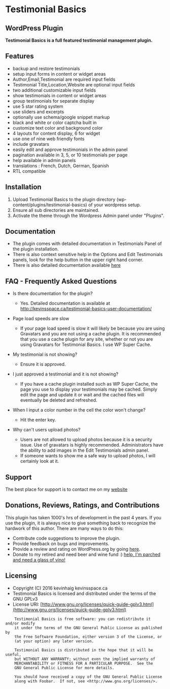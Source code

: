 # Testimonial Basics
## WordPress Plugin

**Testimonial Basics is a full featured testimonial management plugin.**

## Features

* backup and restore testimonials
* setup input forms in content or widget areas
* Author,Email,Testimonial are required input fields
* Testimonial Title,Location,Website are optional input fields
* two additional customizable input fields
* show testimonials in content or widget areas
* group testimonials for separate display
* use 5 star rating system
* use sliders and excerpts
* optionally use schema/google snippet markup
* black and white or color captcha built in
* customize text color and background color
* 4 layouts for content display, 6 for widget
* use one of nine web friendly fonts
* include gravatars
* easily edit and approve testimonials in the admin panel
* pagination available in 3, 5, or 10 testimonials per page
* help available in admin panels
* translations : French, Dutch, German, Spanish
* RTL compatible

## Installation

1. Upload Testimonial Basics to the plugin directory 
   (wp-content/plugins/testimonial-basics) of your wordpress setup. 
2. Ensure all sub directories are maintained. 
3. Activate the theme through the Wordpress Admin panel under "Plugins".

## Documentation

* The plugin comes with detailed documentation in Testimonials Panel of the plugin installation.
* There is also context sensitive help in the Options and Edit Testimonials panels, look for the help button in the upper right hand corner.
* There is also detailed documentation available [here](http://kevinsspace.ca/testimonial-basics-user-documentation/)


## FAQ - Frequently Asked Questions

* Is there documentation for the plugin?
  * Yes. Detailed documentation is available at http://kevinsspace.ca/testimonial-basics-user-documentation/

* Page load speeds are slow
  * If your page load speed is slow it will likely be because you are using Gravatars and you are not using a cache plugin. It is recommended that you use a cache plugin for any site, whether or not you are using Gravatars for Testimonial Basics. I use WP Super Cache.

* My testimonial is not showing?
  * Ensure it is approved.

* I just approved a testimonial and it is not showing?
  * If you have a cache plugin installed such as WP Super Cache, the page you use to display your testimonials may be cached. Simply edit the page and update it or wait and the cached files will eventually be deleted and refreshed.

* When I input a color number in the cell the color won't change?
  * Hit the enter key.

* Why can't users upload photos?
  * Users are not allowed to upload photos because it is a security issue. Use of gravatars is highly recommended. Administrators have the ability to add images in the Edit Testimonials admin panel.
  * If someone wants to show me a safe way to upload photos, I will certainly look at it.

## Support
The best place for support is to contact me on my [website](http://kevinsspace.ca/contact/)

## Donations, Reviews, Ratings, and Contributions
This plugin has taken 1000's hrs of development in the past 4 years. If you use the plugin, it is always nice to give something back to recognize the hardwork of this author. There are many ways to do this:
* Contribute code suggestions to improve the plugin.
* Provide feedback on bugs and improvements.
* Provide a review and rating on WordPress.org by going [here](https://wordpress.org/support/view/plugin-reviews/testimonial-basics).
* Donate to my retired and need beer and wine fund :) [help, I'm parched and need a glass of vino!](http://kevinsspace.ca/testimonial-basics-wordpress-plugin/)

## Licensing
* Copyright (C) 2016 kevinhaig kevinsspace.ca
* Testimonial Basics is licensed and distributed under the terms of the GNU GPLv3
* License URI: [http://www.gnu.org/licenses/quick-guide-gplv3.html](http://www.gnu.org/licenses/quick-guide-gplv3.html)
```
    Testimonial Basics is free software: you can redistribute it and/or modify
    it under the terms of the GNU General Public License as published by
    the Free Software Foundation, either version 3 of the License, or
    (at your option) any later version.

    Testimonial Basics is distributed in the hope that it will be useful,
    but WITHOUT ANY WARRANTY; without even the implied warranty of
    MERCHANTABILITY or FITNESS FOR A PARTICULAR PURPOSE.  See the
    GNU General Public License for more details.

    You should have received a copy of the GNU General Public License
    along with Foobar.  If not, see <http://www.gnu.org/licenses/>.
```
